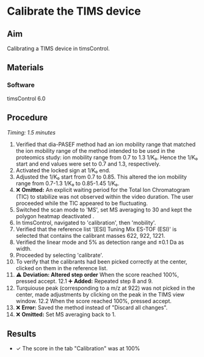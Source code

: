 # Calibrate the TIMS device


## Aim
Calibrating a TIMS device in timsControl.


## Materials

### Software
timsControl 6.0


## Procedure
*Timing: 1.5 minutes*

1. Verified that dia-PASEF method had an ion mobility range that matched the ion mobility range of the method intended to be used in the proteomics study: ion mobility range from 0.7 to 1.3 1/K₀. Hence the 1/K₀ start and end values were set to 0.7 and 1.3, respectively.
2. Activated the locked sign at 1/K₀ end.
3. Adjusted the 1/K₀ start from 0.7 to 0.85. This altered the ion mobility range from 0.7-1.3 1/K₀ to 0.85-1.45 1/K₀.
4. ❌ **Omitted:** An explicit waiting period for the Total Ion Chromatogram (TIC) to stabilize was not observed within the video duration. The user proceeded while the TIC appeared to be fluctuating.
5. Switched the scan mode to 'MS', set MS averaging to 30 and kept the polygon heatmap deactivated .
6. In timsControl, navigated to 'calibration', then 'mobility'.
7. Verified that the reference list '[ESI] Tuning Mix ES-TOF (ESI)' is selected that contains the calibrant masses 622, 922, 1221.
8. Verified the linear mode and 5% as detection range and ±0.1 Da as width.
9. Proceeded by selecting 'calibrate'.
10. To verify that the calibrants had been picked correctly at the center, clicked on them in the reference list.
12. ⚠️ **Deviation: Altered step order** When the score reached 100%, pressed accept.
12.1 ➕ **Added:** Repeated step 8 and 9.
11. Turquiouse peak (corresponding to a m/z at 922) was not picked in the center, made adjustments by clicking on the peak in the TIMS view window.
12.2 When the score reached 100%, pressed accept.
13. ❌ **Error:** Saved the method instead of "Discard all changes".
14. ❌ **Omitted:** Set MS averaging back to 1.


## Results
- ✓ The score in the tab "Calibration" was at 100%
